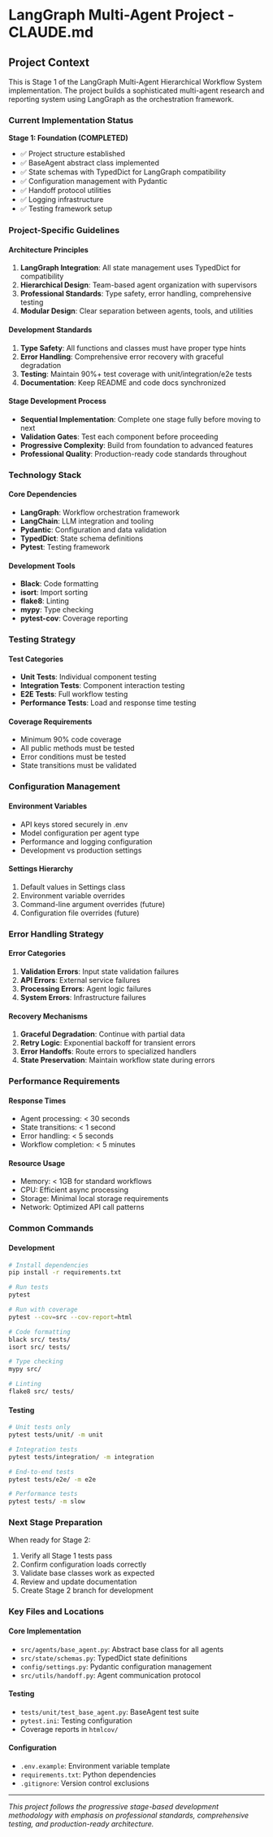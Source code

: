 # LangGraph Multi-Agent Project - CLAUDE.md

## Project Context

This is Stage 1 of the LangGraph Multi-Agent Hierarchical Workflow System implementation. The project builds a sophisticated multi-agent research and reporting system using LangGraph as the orchestration framework.

### Current Implementation Status

**Stage 1: Foundation (COMPLETED)**
- ✅ Project structure established
- ✅ BaseAgent abstract class implemented
- ✅ State schemas with TypedDict for LangGraph compatibility
- ✅ Configuration management with Pydantic
- ✅ Handoff protocol utilities
- ✅ Logging infrastructure
- ✅ Testing framework setup

### Project-Specific Guidelines

#### Architecture Principles
1. **LangGraph Integration**: All state management uses TypedDict for compatibility
2. **Hierarchical Design**: Team-based agent organization with supervisors
3. **Professional Standards**: Type safety, error handling, comprehensive testing
4. **Modular Design**: Clear separation between agents, tools, and utilities

#### Development Standards
1. **Type Safety**: All functions and classes must have proper type hints
2. **Error Handling**: Comprehensive error recovery with graceful degradation
3. **Testing**: Maintain 90%+ test coverage with unit/integration/e2e tests
4. **Documentation**: Keep README and code docs synchronized

#### Stage Development Process
- **Sequential Implementation**: Complete one stage fully before moving to next
- **Validation Gates**: Test each component before proceeding
- **Progressive Complexity**: Build from foundation to advanced features
- **Professional Quality**: Production-ready code standards throughout

### Technology Stack

#### Core Dependencies
- **LangGraph**: Workflow orchestration framework
- **LangChain**: LLM integration and tooling
- **Pydantic**: Configuration and data validation
- **TypedDict**: State schema definitions
- **Pytest**: Testing framework

#### Development Tools
- **Black**: Code formatting
- **isort**: Import sorting
- **flake8**: Linting
- **mypy**: Type checking
- **pytest-cov**: Coverage reporting

### Testing Strategy

#### Test Categories
- **Unit Tests**: Individual component testing
- **Integration Tests**: Component interaction testing
- **E2E Tests**: Full workflow testing
- **Performance Tests**: Load and response time testing

#### Coverage Requirements
- Minimum 90% code coverage
- All public methods must be tested
- Error conditions must be tested
- State transitions must be validated

### Configuration Management

#### Environment Variables
- API keys stored securely in .env
- Model configuration per agent type
- Performance and logging configuration
- Development vs production settings

#### Settings Hierarchy
1. Default values in Settings class
2. Environment variable overrides
3. Command-line argument overrides (future)
4. Configuration file overrides (future)

### Error Handling Strategy

#### Error Categories
1. **Validation Errors**: Input state validation failures
2. **API Errors**: External service failures
3. **Processing Errors**: Agent logic failures
4. **System Errors**: Infrastructure failures

#### Recovery Mechanisms
1. **Graceful Degradation**: Continue with partial data
2. **Retry Logic**: Exponential backoff for transient errors
3. **Error Handoffs**: Route errors to specialized handlers
4. **State Preservation**: Maintain workflow state during errors

### Performance Requirements

#### Response Times
- Agent processing: < 30 seconds
- State transitions: < 1 second
- Error handling: < 5 seconds
- Workflow completion: < 5 minutes

#### Resource Usage
- Memory: < 1GB for standard workflows
- CPU: Efficient async processing
- Storage: Minimal local storage requirements
- Network: Optimized API call patterns

### Common Commands

#### Development
```bash
# Install dependencies
pip install -r requirements.txt

# Run tests
pytest

# Run with coverage
pytest --cov=src --cov-report=html

# Code formatting
black src/ tests/
isort src/ tests/

# Type checking
mypy src/

# Linting
flake8 src/ tests/
```

#### Testing
```bash
# Unit tests only
pytest tests/unit/ -m unit

# Integration tests
pytest tests/integration/ -m integration

# End-to-end tests
pytest tests/e2e/ -m e2e

# Performance tests
pytest tests/ -m slow
```

### Next Stage Preparation

When ready for Stage 2:
1. Verify all Stage 1 tests pass
2. Confirm configuration loads correctly
3. Validate base classes work as expected
4. Review and update documentation
5. Create Stage 2 branch for development

### Key Files and Locations

#### Core Implementation
- `src/agents/base_agent.py`: Abstract base class for all agents
- `src/state/schemas.py`: TypedDict state definitions
- `config/settings.py`: Pydantic configuration management
- `src/utils/handoff.py`: Agent communication protocol

#### Testing
- `tests/unit/test_base_agent.py`: BaseAgent test suite
- `pytest.ini`: Testing configuration
- Coverage reports in `htmlcov/`

#### Configuration
- `.env.example`: Environment variable template
- `requirements.txt`: Python dependencies
- `.gitignore`: Version control exclusions

---

*This project follows the progressive stage-based development methodology with emphasis on professional standards, comprehensive testing, and production-ready architecture.*